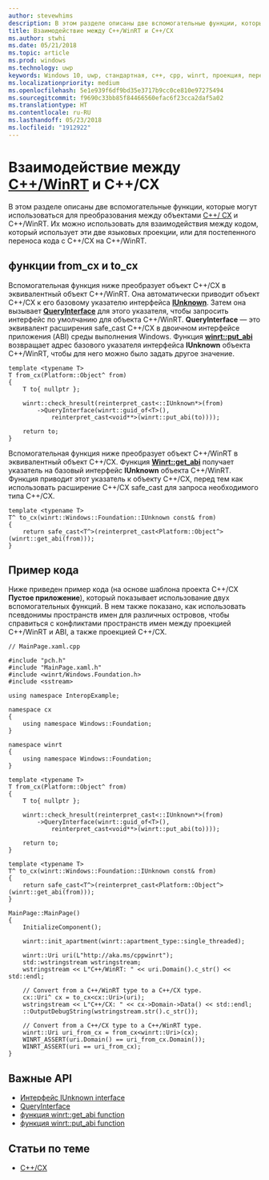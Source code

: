 ```yaml
---
author: stevewhims
description: В этом разделе описаны две вспомогательные функции, которые могут использоваться для преобразования между объектами C++/ CX и C++/WinRT.
title: Взаимодействие между C++/WinRT и C++/CX
ms.author: stwhi
ms.date: 05/21/2018
ms.topic: article
ms.prod: windows
ms.technology: uwp
keywords: Windows 10, uwp, стандартная, c++, cpp, winrt, проекция, перенос, взаимодействие, C++/CX
ms.localizationpriority: medium
ms.openlocfilehash: 5e1e939f6df9bd35e3717b9cc0ce810e97275494
ms.sourcegitcommit: f9690c33bb85f84466560efac6f23cca2daf5a02
ms.translationtype: HT
ms.contentlocale: ru-RU
ms.lasthandoff: 05/23/2018
ms.locfileid: "1912922"
---
```

# <a name="interop-between-cwinrtwindowsuwpcpp-and-winrt-apisintro-to-using-cpp-with-winrt-and-ccx"></a>Взаимодействие между [C++/WinRT](/windows/uwp/cpp-and-winrt-apis/intro-to-using-cpp-with-winrt) и C++/CX
В этом разделе описаны две вспомогательные функции, которые могут использоваться для преобразования между объектами [C++/ CX](/cpp/cppcx/visual-c-language-reference-c-cx?branch=live) и C++/WinRT. Их можно использовать для взаимодействия между кодом, который использует эти две языковых проекции, или для постепенного переноса кода с C++/CX на C++/WinRT.

## <a name="fromcx-and-tocx-functions"></a>функции from_cx и to_cx
Вспомогательная функция ниже преобразует объект C++/CX в эквивалентный объект C++/WinRT. Она автоматически приводит объект C++/CX к его базовому указателю интерфейса [**IUnknown**](https://msdn.microsoft.com/library/windows/desktop/ms680509). Затем она вызывает [**QueryInterface**](https://msdn.microsoft.com/library/windows/desktop/ms682521) для этого указателя, чтобы запросить интерфейс по умолчанию для объекта C++/WinRT. **QueryInterface** — это эквивалент расширения safe_cast C++/CX в двоичном интерфейсе приложения (ABI) среды выполнения Windows. Функция [**winrt::put_abi**](/uwp/cpp-ref-for-winrt/put-abi) возвращает адрес базового указателя интерфейса **IUnknown** объекта C++/WinRT, чтобы для него можно было задать другое значение.

```cppwinrt
template <typename T>
T from_cx(Platform::Object^ from)
{
    T to{ nullptr };

    winrt::check_hresult(reinterpret_cast<::IUnknown*>(from)
        ->QueryInterface(winrt::guid_of<T>(),
            reinterpret_cast<void**>(winrt::put_abi(to))));

    return to;
}
```

Вспомогательная функция ниже преобразует объект C++/WinRT в эквивалентный объект C++/CX. Функция [**Winrt::get_abi**](/uwp/cpp-ref-for-winrt/get-abi) получает указатель на базовый интерфейс **IUnknown** объекта C++/WinRT. Функция приводит этот указатель к объекту C++/CX, перед тем как использовать расширение C++/CX safe_cast для запроса необходимого типа C++/CX.

```cppwinrt
template <typename T>
T^ to_cx(winrt::Windows::Foundation::IUnknown const& from)
{
    return safe_cast<T^>(reinterpret_cast<Platform::Object^>(winrt::get_abi(from)));
}
```

## <a name="code-example"></a>Пример кода
Ниже приведен пример кода (на основе шаблона проекта C++/CX **Пустое приложение**), который показывает использование двух вспомогательных функций. В нем также показано, как использовать псевдонимы пространств имен для различных островов, чтобы справиться с конфликтами пространств имен между проекцией C++/WinRT и ABI, а также проекцией C++/CX.

```cppwinrt
// MainPage.xaml.cpp

#include "pch.h"
#include "MainPage.xaml.h"
#include <winrt/Windows.Foundation.h>
#include <sstream>

using namespace InteropExample;

namespace cx
{
    using namespace Windows::Foundation;
}

namespace winrt
{
    using namespace Windows::Foundation;
}

template <typename T>
T from_cx(Platform::Object^ from)
{
    T to{ nullptr };

    winrt::check_hresult(reinterpret_cast<::IUnknown*>(from)
        ->QueryInterface(winrt::guid_of<T>(),
            reinterpret_cast<void**>(winrt::put_abi(to))));

    return to;
}

template <typename T>
T^ to_cx(winrt::Windows::Foundation::IUnknown const& from)
{
    return safe_cast<T^>(reinterpret_cast<Platform::Object^>(winrt::get_abi(from)));
}

MainPage::MainPage()
{
    InitializeComponent();

    winrt::init_apartment(winrt::apartment_type::single_threaded);

    winrt::Uri uri(L"http://aka.ms/cppwinrt");
    std::wstringstream wstringstream;
    wstringstream << L"C++/WinRT: " << uri.Domain().c_str() << std::endl;

    // Convert from a C++/WinRT type to a C++/CX type.
    cx::Uri^ cx = to_cx<cx::Uri>(uri);
    wstringstream << L"C++/CX: " << cx->Domain->Data() << std::endl;
    ::OutputDebugString(wstringstream.str().c_str());

    // Convert from a C++/CX type to a C++/WinRT type.
    winrt::Uri uri_from_cx = from_cx<winrt::Uri>(cx);
    WINRT_ASSERT(uri.Domain() == uri_from_cx.Domain());
    WINRT_ASSERT(uri == uri_from_cx);
}
```

## <a name="important-apis"></a>Важные API
* [Интерфейс IUnknown interface](https://msdn.microsoft.com/library/windows/desktop/ms680509)
* [QueryInterface](https://msdn.microsoft.com/library/windows/desktop/ms682521)
* [функция winrt::get_abi function](/uwp/cpp-ref-for-winrt/get-abi)
* [функция winrt::put_abi function](/uwp/cpp-ref-for-winrt/put-abi)

## <a name="related-topics"></a>Статьи по теме
* [C++/CX](/cpp/cppcx/visual-c-language-reference-c-cx)
